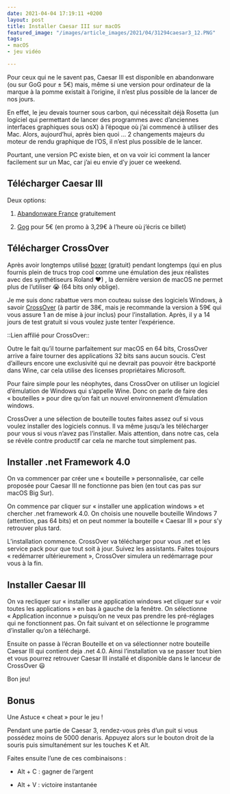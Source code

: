 ```yaml
---
date: 2021-04-04 17:19:11 +0200
layout: post
title: Installer Caesar III sur macOS
featured_image: "/images/article_images/2021/04/31294caesar3_12.PNG"
tags:
- macOS
- jeu vidéo

---
```

Pour ceux qui ne le savent pas, Caesar III est disponible en abandonware (ou sur GoG pour ± 5€) mais, même si une version pour ordinateur de la marque à la pomme existait à l’origine, il n’est plus possible de la lancer de nos jours.

En effet, le jeu devais tourner sous carbon, qui nécessitait déjà Rosetta (un logiciel qui permettant de lancer des programmes avec d’anciennes interfaces graphiques sous osX) à l’époque où j’ai commencé à utiliser des Mac. Alors, aujourd’hui, après bien quoi … 2 changements majeurs du moteur de rendu graphique de l’OS, il n’est plus possible de le lancer. 

Pourtant, une version PC existe bien, et on va voir ici comment la lancer facilement sur un Mac, car j’ai eu envie d’y jouer ce weekend.

## Télécharger Caesar III

Deux options: 

1. [Abandonware France](https://www.abandonware-france.org/ltf_abandon/ltf_jeu.php?id=1612) gratuitement

2. [Gog](https://www.gog.com/game/caesar_3) pour 5€ (en promo à 3,29€ à l’heure où j’écris ce billet)

## Télécharger CrossOver

Après avoir longtemps utilisé [boxer](http://boxerapp.com) (gratuit) pendant longtemps (qui en plus fournis plein de trucs trop cool comme une émulation des jeux réalistes avec des synthétiseurs Roland ❤) , la dernière version de macOS ne permet plus de l’utiliser 😭 (64 bits only oblige).

Je me suis donc rabattue vers mon couteau suisse des logiciels Windows, à savoir [CrossOver](https://www.codeweavers.com/?ad=854) (à partir de 38€, mais je recommande la version à 59€ qui vous assure 1 an de mise à jour inclus) pour l’installation. Après, il y a 14 jours de test gratuit si vous voulez juste tenter l’expérience.

::Lien affilié pour CrossOver::

Outre le fait qu’il tourne parfaitement sur macOS en 64 bits, CrossOver arrive a faire tourner des applications 32 bits sans aucun soucis. C’est d’ailleurs encore une exclusivité qui ne devrait pas pouvoir être backporté dans Wine, car cela utilise des licenses propriétaires Microsoft.

Pour faire simple pour les néophytes, dans CrossOver on utiliser un logiciel d’émulation de Windows qui s’appelle Wine. Donc on parle de faire des « bouteilles » pour dire qu’on fait un nouvel environnement d’émulation windows.

CrossOver a une sélection de bouteille toutes faites assez ouf si vous voulez installer des logiciels connus. Il va même jusqu’a les télécharger pour vous si vous n’avez pas l’installer. Mais attention, dans notre cas, cela se révèle contre productif car cela ne marche tout simplement pas.

## Installer .net Framework 4.0

On va commencer par créer une « bouteille »  personnalisée, car celle proposée pour Caesar III ne fonctionne pas bien (en tout cas pas sur macOS Big Sur). 

On commence par cliquer sur « installer une application windows » et chercher .net framework 4.0. On choisis une nouvelle bouteille Windows 7 (attention, pas 64 bits) et on peut nommer la bouteille « Caesar III » pour s’y retrouver plus tard.

L’installation commence. CrossOver va télécharger pour vous .net et les service pack pour que tout soit à jour. Suivez les assistants. Faites toujours « redémarrer ultérieurement », CrossOver simulera un redémarrage pour vous à la fin.

## Installer Caesar III

On va recliquer sur « installer une application windows »et cliquer sur « voir toutes les applications » en bas à gauche de la fenêtre. On sélectionne « Application inconnue » puisqu’on ne veux pas prendre les pré-réglages qui ne fonctionnent pas. On fait suivant et on sélectionne le programme d’installer qu’on a téléchargé. 

Ensuite on passe à l’écran Bouteille et on va sélectionner notre bouteille Caesar III qui contient deja .net 4.0. Ainsi l’installation va se passer tout bien et vous pourrez retrouver Caesar III installé et disponible dans le lanceur de CrossOver 😃 

Bon jeu! 

## Bonus

Une Astuce « cheat » pour le jeu !

Pendant une partie de Caesar 3, rendez-vous près d’un puit si vous possédez moins de 5000 denaris. Appuyez alors sur le bouton droit de la souris puis simultanément sur les touches K et Alt.

Faites ensuite l’une de ces combinaisons : 

- Alt + C : gagner de l’argent

- Alt + V : victoire instantanée